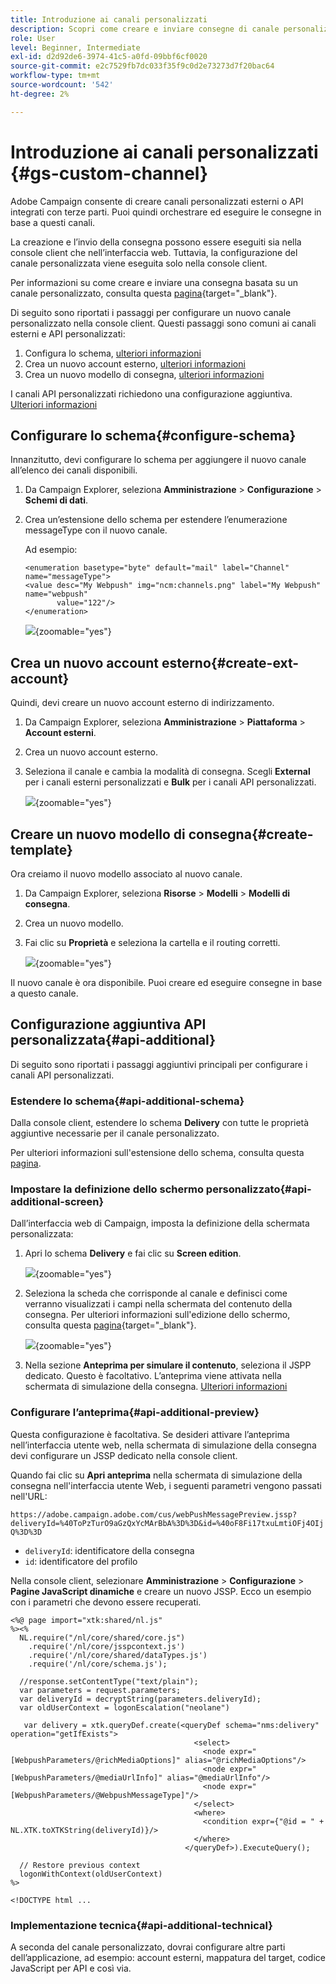 ```yaml
---
title: Introduzione ai canali personalizzati
description: Scopri come creare e inviare consegne di canale personalizzate con Adobe Campaign Web
role: User
level: Beginner, Intermediate
exl-id: d2d92de6-3974-41c5-a0fd-09bbf6cf0020
source-git-commit: e2c7529fb7dc033f35f9c0d2e73273d7f20bac64
workflow-type: tm+mt
source-wordcount: '542'
ht-degree: 2%

---
```


# Introduzione ai canali personalizzati {#gs-custom-channel}

Adobe Campaign consente di creare canali personalizzati esterni o API integrati con terze parti. Puoi quindi orchestrare ed eseguire le consegne in base a questi canali.

La creazione e l’invio della consegna possono essere eseguiti sia nella console client che nell’interfaccia web. Tuttavia, la configurazione del canale personalizzata viene eseguita solo nella console client.

Per informazioni su come creare e inviare una consegna basata su un canale personalizzato, consulta questa [pagina](https://experienceleague.adobe.com/docs/campaign-web/v8/msg/gs-custom-channel.html?lang=it){target="_blank"}.

Di seguito sono riportati i passaggi per configurare un nuovo canale personalizzato nella console client. Questi passaggi sono comuni ai canali esterni e API personalizzati:

1. Configura lo schema, [ulteriori informazioni](#configure-schema)
1. Crea un nuovo account esterno, [ulteriori informazioni](#create-ext-account)
1. Crea un nuovo modello di consegna, [ulteriori informazioni](#create-template)

I canali API personalizzati richiedono una configurazione aggiuntiva. [Ulteriori informazioni](#api-additional)

## Configurare lo schema{#configure-schema}

Innanzitutto, devi configurare lo schema per aggiungere il nuovo canale all’elenco dei canali disponibili.

1. Da Campaign Explorer, seleziona **Amministrazione** > **Configurazione** > **Schemi di dati**.

1. Crea un’estensione dello schema per estendere l’enumerazione messageType con il nuovo canale.

   Ad esempio:

   ```
   <enumeration basetype="byte" default="mail" label="Channel" name="messageType">
   <value desc="My Webpush" img="ncm:channels.png" label="My Webpush" name="webpush"
          value="122"/>
   </enumeration>
   ```

   ![](assets/cus-schema.png){zoomable="yes"}

## Crea un nuovo account esterno{#create-ext-account}

Quindi, devi creare un nuovo account esterno di indirizzamento.

1. Da Campaign Explorer, seleziona **Amministrazione** > **Piattaforma** > **Account esterni**.

1. Crea un nuovo account esterno.

1. Seleziona il canale e cambia la modalità di consegna. Scegli **External** per i canali esterni personalizzati e **Bulk** per i canali API personalizzati.

   ![](assets/cus-ext-account.png){zoomable="yes"}

## Creare un nuovo modello di consegna{#create-template}

Ora creiamo il nuovo modello associato al nuovo canale.

1. Da Campaign Explorer, seleziona **Risorse** > **Modelli** > **Modelli di consegna**.

1. Crea un nuovo modello.

1. Fai clic su **Proprietà** e seleziona la cartella e il routing corretti.

   ![](assets/cus-template.png){zoomable="yes"}

Il nuovo canale è ora disponibile. Puoi creare ed eseguire consegne in base a questo canale.

## Configurazione aggiuntiva API personalizzata{#api-additional}

Di seguito sono riportati i passaggi aggiuntivi principali per configurare i canali API personalizzati.

### Estendere lo schema{#api-additional-schema}

Dalla console client, estendere lo schema **Delivery** con tutte le proprietà aggiuntive necessarie per il canale personalizzato.

Per ulteriori informazioni sull&#39;estensione dello schema, consulta questa [pagina](../dev/extend-schema.md).

### Impostare la definizione dello schermo personalizzato{#api-additional-screen}

Dall’interfaccia web di Campaign, imposta la definizione della schermata personalizzata:

1. Apri lo schema **Delivery** e fai clic su **Screen edition**.

   ![](assets/cus-schema2.png){zoomable="yes"}

1. Seleziona la scheda che corrisponde al canale e definisci come verranno visualizzati i campi nella schermata del contenuto della consegna. Per ulteriori informazioni sull&#39;edizione dello schermo, consulta questa [pagina](https://experienceleague.adobe.com/docs/campaign-web/v8/conf/schemas.html?lang=it#fields){target="_blank"}.

   ![](assets/cus-schema3.png){zoomable="yes"}

1. Nella sezione **Anteprima per simulare il contenuto**, seleziona il JSPP dedicato. Questo è facoltativo. L’anteprima viene attivata nella schermata di simulazione della consegna. [Ulteriori informazioni](#api-additional-preview)

### Configurare l’anteprima{#api-additional-preview}

Questa configurazione è facoltativa. Se desideri attivare l’anteprima nell’interfaccia utente web, nella schermata di simulazione della consegna devi configurare un JSSP dedicato nella console client.

Quando fai clic su **Apri anteprima** nella schermata di simulazione della consegna nell&#39;interfaccia utente Web, i seguenti parametri vengono passati nell&#39;URL:

`https://adobe.campaign.adobe.com/cus/webPushMessagePreview.jssp?deliveryId=%40ToPzTurO9aGzQxYcMArBbA%3D%3D&id=%40oF8Fi17txuLmtiOFj4OIjQ%3D%3D`

* `deliveryId`: identificatore della consegna
* `id`: identificatore del profilo

Nella console client, selezionare **Amministrazione** > **Configurazione** > **Pagine JavaScript dinamiche** e creare un nuovo JSSP. Ecco un esempio con i parametri che devono essere recuperati.

```
<%@ page import="xtk:shared/nl.js"
%><%
  NL.require("/nl/core/shared/core.js")
    .require('/nl/core/jsspcontext.js')
    .require('/nl/core/shared/dataTypes.js')
    .require('/nl/core/schema.js');
    
  //response.setContentType("text/plain");
  var parameters = request.parameters;
  var deliveryId = decryptString(parameters.deliveryId);
  var oldUserContext = logonEscalation("neolane")
  
   var delivery = xtk.queryDef.create(<queryDef schema="nms:delivery" operation="getIfExists">
                                         <select>
                                           <node expr="[WebpushParameters/@richMediaOptions]" alias="@richMediaOptions"/>
                                           <node expr="[WebpushParameters/@mediaUrlInfo]" alias="@mediaUrlInfo"/>
                                           <node expr="[WebpushParameters/@WebpushMessageType]"/>
                                         </select>
                                         <where>
                                           <condition expr={"@id = " + NL.XTK.toXTKString(deliveryId)}/>
                                         </where>
                                       </queryDef>).ExecuteQuery();

  // Restore previous context
  logonWithContext(oldUserContext)
%>

<!DOCTYPE html ...
```

### Implementazione tecnica{#api-additional-technical}

A seconda del canale personalizzato, dovrai configurare altre parti dell’applicazione, ad esempio: account esterni, mappatura del target, codice JavaScript per API e così via.

